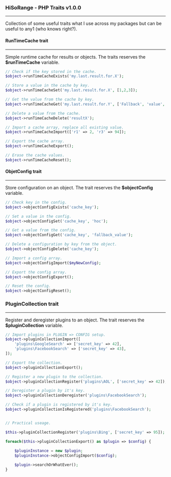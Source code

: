 ### HiSoRange - PHP Traits v1.0.0
***
Collection of some useful traits what I use across my packages but can be useful to any1 (who knows right?).

#### RunTimeCache trait
***
Simple runtime cache for results or objects. The traits reserves the **$runTimeCache** variable.

```php
// Check if the key stored in the cache.
$object->runTimeCacheExists('my.last.result.for.X');

// Store a value in the cache by key.
$object->runTimeCacheSet('my.last.result.for.X', [1,2,3]);

// Get the value from the cache by key.
$object->runTimeCacheGet('my.last.result.for.Y', ['Fallback', 'value', 'if not found']);

// Delete a value from the cache.
$object->runTimeCacheDelete('resultX');

// Import a cache array, replace all existing value.
$object->runTimeCacheImport(['r1' => 2, 'r3' => 94]);

// Export the cache array.
$object->runTimeCacheExport();

// Erase the cache values.
$object->runTimeCacheReset();
```

#### ObjetConfig trait
***
Store configuration on an object. The trait reserves the **$objectConfig** variable.

```php
// Check key in the config.
$object->objectConfigExists('cache_key');

// Set a value in the config.
$object->objectConfigSet('cache_key', 'hoc');

// Get a value from the config.
$object->objectConfigGet('cache_key', 'fallback_value');

// Delete a configuration by key from the object.
$object->objectConfigDelete('cache_key');

// Import a config array.
$object->objectConfigImport($myNewConfig);

// Export the config array.
$object->objectConfigExport();

// Reset the config.
$object->objectConfigReset();
```


### PluginCollection trait
***
Register and deregister plugins to an object. The trait reserves the **$pluginCollection** variable.

```php
// Import plugins in PLUGIN => CONFIG setup.
$object->pluginCollectionImport([
	'plugins\GoogleSearch' => ['secret_key' => 42],
	'plugins\FacebookSearch' => ['secret_key' => 43],
]);

// Export the collection.
$object->pluginCollectionExport();

// Register a new plugin to the collection.
$object->pluginCollectionRegister('plugins\AOL', ['secret_key' => 42]);

// Deregister a plugin by it's key.
$object->pluginCollectionDeregister('plugins\FacebookSearch');

// Check if a plugin is registered by it's key.
$object->pluginCollectionIsRegistered('plugins\FacebookSearch');


// Practical useage.

$this->pluginCollectionRegister('plugins\Bing', ['secret_key' => 95]);

foreach($this->pluginCollectionExport() as $plugin => $config) {
	
	$pluginInstance = new $plugin;
	$pluginInstance->objectConfigImport($config);

	$plugin->searchOrWhatEver();
}
```